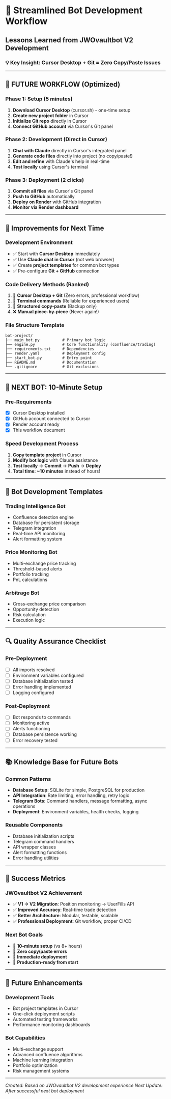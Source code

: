 # 🚀 Streamlined Bot Development Workflow

## Lessons Learned from JWOvaultbot V2 Development

### 💡 **Key Insight: Cursor Desktop + Git = Zero Copy/Paste Issues**

---

## 🎯 **FUTURE WORKFLOW (Optimized)**

### **Phase 1: Setup (5 minutes)**
1. **Download Cursor Desktop** (cursor.sh) - one-time setup
2. **Create new project folder** in Cursor
3. **Initialize Git repo** directly in Cursor
4. **Connect GitHub account** via Cursor's Git panel

### **Phase 2: Development (Direct in Cursor)**
1. **Chat with Claude** directly in Cursor's integrated panel
2. **Generate code files** directly into project (no copy/paste!)
3. **Edit and refine** with Claude's help in real-time
4. **Test locally** using Cursor's terminal

### **Phase 3: Deployment (2 clicks)**
1. **Commit all files** via Cursor's Git panel
2. **Push to GitHub** automatically
3. **Deploy on Render** with GitHub integration
4. **Monitor via Render dashboard**

---

## 🔧 **Improvements for Next Time**

### **Development Environment**
- ✅ Start with **Cursor Desktop** immediately
- ✅ Use **Claude chat in Cursor** (not web browser)
- ✅ Create **project templates** for common bot types
- ✅ Pre-configure **Git + GitHub** connection

### **Code Delivery Methods (Ranked)**
1. 🥇 **Cursor Desktop + Git** (Zero errors, professional workflow)
2. 🥈 **Terminal commands** (Reliable for experienced users)
3. 🥉 **Structured copy-paste** (Backup only)
4. ❌ **Manual piece-by-piece** (Never again!)

### **File Structure Template**
```
bot-project/
├── main_bot.py          # Primary bot logic
├── engine.py            # Core functionality (confluence/trading)
├── requirements.txt     # Dependencies
├── render.yaml          # Deployment config
├── start_bot.py         # Entry point
├── README.md            # Documentation
└── .gitignore           # Git exclusions
```

---

## 🚀 **NEXT BOT: 10-Minute Setup**

### **Pre-Requirements**
- [x] Cursor Desktop installed
- [x] GitHub account connected to Cursor
- [x] Render account ready
- [x] This workflow document

### **Speed Development Process**
1. **Copy template project** in Cursor
2. **Modify bot logic** with Claude assistance
3. **Test locally** → **Commit** → **Push** → **Deploy**
4. **Total time: ~10 minutes** instead of hours!

---

## 🎯 **Bot Development Templates**

### **Trading Intelligence Bot**
- Confluence detection engine
- Database for persistent storage
- Telegram integration
- Real-time API monitoring
- Alert formatting system

### **Price Monitoring Bot**
- Multi-exchange price tracking
- Threshold-based alerts
- Portfolio tracking
- PnL calculations

### **Arbitrage Bot**
- Cross-exchange price comparison
- Opportunity detection
- Risk calculation
- Execution logic

---

## 🔍 **Quality Assurance Checklist**

### **Pre-Deployment**
- [ ] All imports resolved
- [ ] Environment variables configured
- [ ] Database initialization tested
- [ ] Error handling implemented
- [ ] Logging configured

### **Post-Deployment**
- [ ] Bot responds to commands
- [ ] Monitoring active
- [ ] Alerts functioning
- [ ] Database persistence working
- [ ] Error recovery tested

---

## 📚 **Knowledge Base for Future Bots**

### **Common Patterns**
- **Database Setup**: SQLite for simple, PostgreSQL for production
- **API Integration**: Rate limiting, error handling, retry logic
- **Telegram Bots**: Command handlers, message formatting, async operations
- **Deployment**: Environment variables, health checks, logging

### **Reusable Components**
- Database initialization scripts
- Telegram command handlers
- API wrapper classes
- Alert formatting functions
- Error handling utilities

---

## 🎉 **Success Metrics**

### **JWOvaultbot V2 Achievement**
- ✅ **V1 → V2 Migration**: Position monitoring → UserFills API
- ✅ **Improved Accuracy**: Real-time trade detection
- ✅ **Better Architecture**: Modular, testable, scalable
- ✅ **Professional Deployment**: Git workflow, proper CI/CD

### **Next Bot Goals**
- 🎯 **10-minute setup** (vs 8+ hours)
- 🎯 **Zero copy/paste errors**
- 🎯 **Immediate deployment**
- 🎯 **Production-ready from start**

---

## 💭 **Future Enhancements**

### **Development Tools**
- Bot project templates in Cursor
- One-click deployment scripts
- Automated testing frameworks
- Performance monitoring dashboards

### **Bot Capabilities**
- Multi-exchange support
- Advanced confluence algorithms
- Machine learning integration
- Portfolio optimization
- Risk management systems

---

*Created: Based on JWOvaultbot V2 development experience*
*Next Update: After successful next bot deployment*